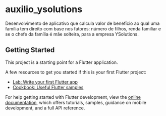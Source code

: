 # auxilio_ysolutions

Desenvolvimento de aplicativo que calcula valor de benefício ao qual uma família tem direito com base nos fatores: número de filhos, renda familiar e se o chefe da família é mãe solteira, para a empresa YSolutions.

## Getting Started

This project is a starting point for a Flutter application.

A few resources to get you started if this is your first Flutter project:

- [Lab: Write your first Flutter app](https://docs.flutter.dev/get-started/codelab)
- [Cookbook: Useful Flutter samples](https://docs.flutter.dev/cookbook)

For help getting started with Flutter development, view the
[online documentation](https://docs.flutter.dev/), which offers tutorials,
samples, guidance on mobile development, and a full API reference.
